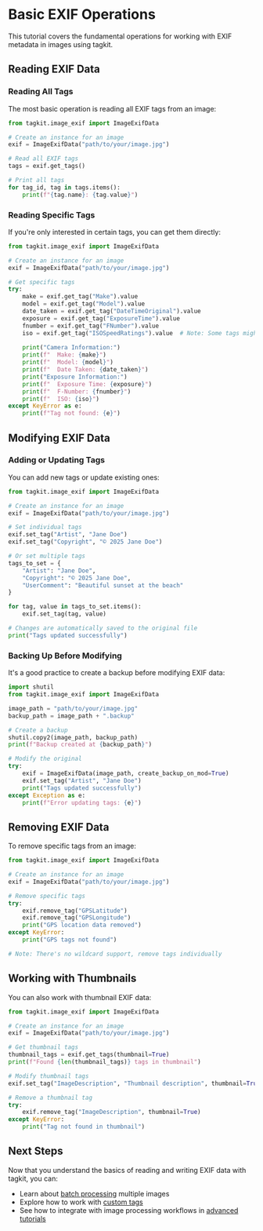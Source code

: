 # Basic EXIF Operations

This tutorial covers the fundamental operations for working with EXIF metadata in images using tagkit.

## Reading EXIF Data

### Reading All Tags

The most basic operation is reading all EXIF tags from an image:

```python
from tagkit.image_exif import ImageExifData

# Create an instance for an image
exif = ImageExifData("path/to/your/image.jpg")

# Read all EXIF tags
tags = exif.get_tags()

# Print all tags
for tag_id, tag in tags.items():
    print(f"{tag.name}: {tag.value}")
```

### Reading Specific Tags

If you're only interested in certain tags, you can get them directly:

```python
from tagkit.image_exif import ImageExifData

# Create an instance for an image
exif = ImageExifData("path/to/your/image.jpg")

# Get specific tags
try:
    make = exif.get_tag("Make").value
    model = exif.get_tag("Model").value
    date_taken = exif.get_tag("DateTimeOriginal").value
    exposure = exif.get_tag("ExposureTime").value
    fnumber = exif.get_tag("FNumber").value
    iso = exif.get_tag("ISOSpeedRatings").value  # Note: Some tags might have different names
    
    print("Camera Information:")
    print(f"  Make: {make}")
    print(f"  Model: {model}")
    print(f"  Date Taken: {date_taken}")
    print("Exposure Information:")
    print(f"  Exposure Time: {exposure}")
    print(f"  F-Number: {fnumber}")
    print(f"  ISO: {iso}")
except KeyError as e:
    print(f"Tag not found: {e}")
```

## Modifying EXIF Data

### Adding or Updating Tags

You can add new tags or update existing ones:

```python
from tagkit.image_exif import ImageExifData

# Create an instance for an image
exif = ImageExifData("path/to/your/image.jpg")

# Set individual tags
exif.set_tag("Artist", "Jane Doe")
exif.set_tag("Copyright", "© 2025 Jane Doe")

# Or set multiple tags
tags_to_set = {
    "Artist": "Jane Doe",
    "Copyright": "© 2025 Jane Doe",
    "UserComment": "Beautiful sunset at the beach"
}

for tag, value in tags_to_set.items():
    exif.set_tag(tag, value)

# Changes are automatically saved to the original file
print("Tags updated successfully")
```

### Backing Up Before Modifying

It's a good practice to create a backup before modifying EXIF data:

```python
import shutil
from tagkit.image_exif import ImageExifData

image_path = "path/to/your/image.jpg"
backup_path = image_path + ".backup"

# Create a backup
shutil.copy2(image_path, backup_path)
print(f"Backup created at {backup_path}")

# Modify the original
try:
    exif = ImageExifData(image_path, create_backup_on_mod=True)
    exif.set_tag("Artist", "Jane Doe")
    print("Tags updated successfully")
except Exception as e:
    print(f"Error updating tags: {e}")
```

## Removing EXIF Data

To remove specific tags from an image:

```python
from tagkit.image_exif import ImageExifData

# Create an instance for an image
exif = ImageExifData("path/to/your/image.jpg")

# Remove specific tags
try:
    exif.remove_tag("GPSLatitude")
    exif.remove_tag("GPSLongitude")
    print("GPS location data removed")
except KeyError:
    print("GPS tags not found")

# Note: There's no wildcard support, remove tags individually
```

## Working with Thumbnails

You can also work with thumbnail EXIF data:

```python
from tagkit.image_exif import ImageExifData

# Create an instance for an image
exif = ImageExifData("path/to/your/image.jpg")

# Get thumbnail tags
thumbnail_tags = exif.get_tags(thumbnail=True)
print(f"Found {len(thumbnail_tags)} tags in thumbnail")

# Modify thumbnail tags
exif.set_tag("ImageDescription", "Thumbnail description", thumbnail=True)

# Remove a thumbnail tag
try:
    exif.remove_tag("ImageDescription", thumbnail=True)
except KeyError:
    print("Tag not found in thumbnail")
```

## Next Steps

Now that you understand the basics of reading and writing EXIF data with tagkit, you can:

- Learn about [batch processing](batch_processing.md) multiple images
- Explore how to work with [custom tags](custom_tags.md)
- See how to integrate with image processing workflows in [advanced tutorials](advanced_filtering.md)
